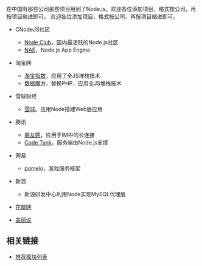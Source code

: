 在中国有那些公司那些项目用到了Node.js。欢迎各位添加项目，格式按公司，再按项目缩进即可。
欢迎各位添加项目，格式按公司，再按项目缩进即可。
- CNodeJS社区
  - [Node Club](http://cnodejs.org)，国内最活跃的Node.js社区
  - [NAE](http://cnodejs.net)，Node.js App Engine

- 淘宝网
  - [淘宝指数](http://shu.taobao.com)，应用了全JS堆栈技术
  - [数据魔方](http://mofang.taobao.com)，替换PHP，应用全JS堆栈技术
- 雪球财经
  - [雪球](http://xueqiu.com/)。应用Node搭建Web层应用
- 腾讯
  - [朋友网](http://www.pengyou.com)，应用于IM中的长连接
  - [Code Tank](http://codetank.alloyteam.com/)，服务端由Node.js支撑
- 网易
  - [pomelo](http://pomelo.netease.com/)，游戏服务框架
- 新浪
  - 新浪研发中心利用Node实现MySQL代理层
- [花瓣网](http://huaban.com/)
- [美丽说](http://www.meilishuo.com/)

## 相关链接
- [推荐模块列表](https://github.com/TBEDP/recommended-modules)

